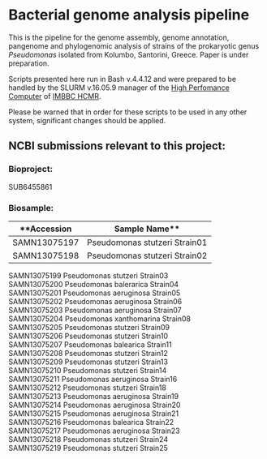 # Bacterial genome analysis pipeline
This is the pipeline for the genome assembly, genome annotation, pangenome and phylogenomic analysis of strains of the prokaryotic genus <em>Pseudomonas</em> isolated from Kolumbo, Santorini, Greece. Paper is under preparation.

Scripts presented here run in Bash v.4.4.12 and were prepared to be handled by the SLURM v.16.05.9 manager of the [High Perfomance Computer](https://hpc.hcmr.gr/) of [IMBBC HCMR](http://www.imbbc.hcmr.gr/).

Please be warned that in order for these scripts to be used in any other system, significant changes should be applied.

## NCBI submissions relevant to this project:

### Bioproject: 
SUB6455861 

### Biosample:
|**Accession   | Sample Name** | 
| ------------ | :-----------: |
| SAMN13075197 | Pseudomonas stutzeri Strain01 | 
| SAMN13075198 | Pseudomonas stutzeri Strain02 |  
SAMN13075199	  Pseudomonas stutzeri Strain03  
SAMN13075200	  Pseudomonas balerarica Strain04  
SAMN13075201	  Pseudomonas aeruginosa Strain05  
SAMN13075202	  Pseudomonas aeruginosa Strain06  
SAMN13075203	  Pseudomonas aeruginosa Strain07  
SAMN13075204	  Pseudomonas xanthomarina Strain08  
SAMN13075205	  Pseudomonas stutzeri Strain09  
SAMN13075206	  Pseudomonas stutzeri Strain10  
SAMN13075207	  Pseudomonas balearica Strain11  
SAMN13075208	  Pseudomonas stutzeri Strain12  
SAMN13075209	  Pseudomonas stutzeri Strain13  
SAMN13075210	  Pseudomonas stutzeri Strain14  
SAMN13075211	  Pseudomonas aeruginosa Strain16  
SAMN13075212	  Pseudomonas stutzeri Strain18  
SAMN13075213	  Pseudomonas aeruginosa Strain19  
SAMN13075214	  Pseudomonas aeruginosa Strain20  
SAMN13075215	  Pseudomonas aeruginosa Strain21  
SAMN13075216	  Pseudomonas balearica Strain22  
SAMN13075217	  Pseudomonas aeruginosa Strain23  
SAMN13075218	  Pseudomonas stutzeri Strain24  
SAMN13075219	  Pseudomonas stutzeri Strain25
